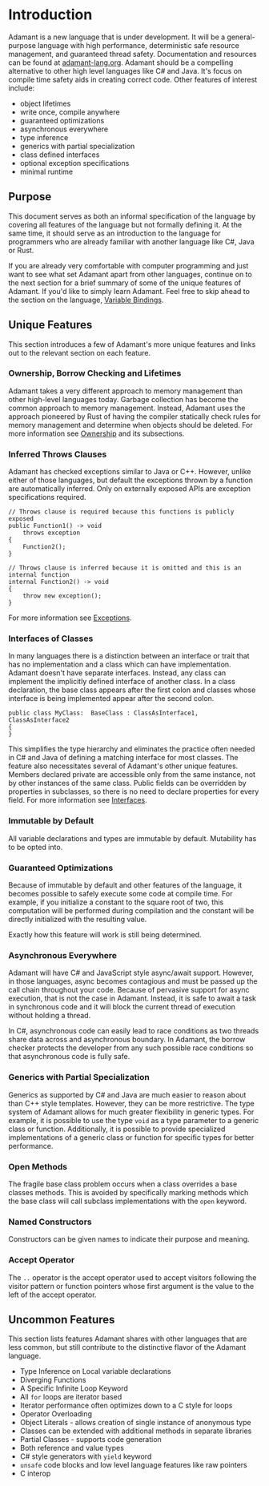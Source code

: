 # Introduction

Adamant is a new language that is under development.  It will be a general-purpose language with high performance, deterministic safe resource management, and guaranteed thread safety.  Documentation and resources can be found at [adamant-lang.org](http://adamant-lang.org). Adamant should be a compelling alternative to other high level languages like C# and Java.  It's focus on compile time safety aids in creating correct code.  Other features of interest include:

  * object lifetimes
  * write once, compile anywhere
  * guaranteed optimizations
  * asynchronous everywhere
  * type inference
  * generics with partial specialization
  * class defined interfaces
  * optional exception specifications
  * minimal runtime

## Purpose

This document serves as both an informal specification of the language by covering all features of the language but not formally defining it. At the same time, it should serve as an introduction to the language for programmers who are already familiar with another language like C#, Java or Rust.

If you are already very comfortable with computer programming and just want to see what set Adamant apart from other languages, continue on to the next section for a brief summary of some of the unique features of Adamant.  If you'd like to simply learn Adamant.  Feel free to skip ahead to the section on the language, [Variable Bindings](variable-bindings.md).

## Unique Features

This section introduces a few of Adamant's more unique features and links out to the relevant section on each feature.

### Ownership, Borrow Checking and Lifetimes

Adamant takes a very different approach to memory management than other high-level languages today.  Garbage collection has become the common approach to memory management.  Instead, Adamant uses the approach pioneered by Rust of having the compiler statically check rules for memory management and determine when objects should be deleted.  For more information see [Ownership](ownership.md) and its subsections.

### Inferred Throws Clauses

Adamant has checked exceptions similar to Java or C++.  However, unlike either of those languages, but default the exceptions thrown by a function are automatically inferred.  Only on externally exposed APIs are exception specifications required.

	// Throws clause is required because this functions is publicly exposed
	public Function1() -> void
		throws exception
	{
		Function2();
	}
	
	// Throws clause is inferred because it is omitted and this is an internal function
	internal Function2() -> void
	{
		throw new exception();
	}

For more information see [Exceptions](exceptions.md).

### Interfaces of Classes

In many languages there is a distinction between an interface or trait that has no implementation and a class which can have implementation.  Adamant doesn't have separate interfaces.  Instead, any class can implement the implicitly defined interface of another class.  In a class declaration, the base class appears after the first colon and classes whose interface is being implemented appear after the second colon.

	public class MyClass:  BaseClass : ClassAsInterface1, ClassAsInterface2
	{
	}

This simplifies the type hierarchy and eliminates the practice often needed in C# and Java of defining a matching interface for most classes.  The feature also necessitates several of Adamant's other unique features. Members declared private are accessible only from the same instance, not by other instances of the same class.  Public fields can be overridden by properties in subclasses, so there is no need to declare properties for every field.  For more information see [Interfaces](traits.md).

### Immutable by Default

All variable declarations and types are immutable by default.  Mutability has to be opted into.

### Guaranteed Optimizations

Because of immutable by default and other features of the language, it becomes possible to safely execute some code at compile time.  For example, if you initialize a constant to the square root of two, this computation will be performed during compilation and the constant will be directly initialized with the resulting value.

Exactly how this feature will work is still being determined.

### Asynchronous Everywhere

Adamant will have C# and JavaScript style async/await support.  However, in those languages, async becomes contagious and must be passed up the call chain throughout your code.  Because of pervasive support for async execution, that is not the case in Adamant.  Instead, it is safe to await a task in synchronous code and it will block the current thread of execution without holding a thread.

In C#, asynchronous code can easily lead to race conditions as two threads share data across and asynchronous boundary.  In Adamant, the borrow checker protects the developer from any such possible race conditions so that asynchronous code is fully safe.

### Generics with Partial Specialization

Generics as supported by C# and Java are much easier to reason about than C++ style templates.  However, they can be more restrictive.  The type system of Adamant allows for much greater flexibility in generic types.  For example, it is possible to use the type `void` as a type parameter to a generic class or function.  Additionally, it is possible to provide specialized implementations of a generic class or function for specific types for better performance.

### Open Methods

The fragile base class problem occurs when a class overrides a base classes methods.  This is avoided by specifically marking methods which the base class will call subclass implementations with the `open` keyword.

### Named Constructors

Constructors can be given names to indicate their purpose and meaning.

### Accept Operator

The `..` operator is the accept operator used to accept visitors following the visitor pattern or function pointers whose first argument is the value to the left of the accept operator.

## Uncommon Features

This section lists features Adamant shares with other languages that are less common, but still contribute to the distinctive flavor of the Adamant language.

  * Type Inference on Local variable declarations
  * Diverging Functions
  * A Specific Infinite Loop Keyword
  * All `for` loops are iterator based
  * Iterator performance often optimizes down to a C style for loops
  * Operator Overloading
  * Object Literals - allows creation of single instance of anonymous type
  * Classes can be extended with additional methods in separate libraries
  * Partial Classes - supports code generation
  * Both reference and value types
  * C# style generators with `yield` keyword
  * `unsafe` code blocks and low level language features like raw pointers
  * C interop